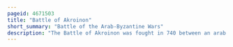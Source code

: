 ```yaml
---
pageid: 4671503
title: "Battle of Akroinon"
short_summary: "Battle of the Arab-Byzantine Wars"
description: "The Battle of Akroinon was fought in 740 between an arab umayyad Army and Byzantine Forces at Akroinon or Akroinos in Phrygia. The Arabs had conducted regular Raids into Anatolia for the past Century and the Expedition in 740 was the largest in recent Decades consisting of three separate Divisions. One Division, 20,000 strong under Abdallah al-battal and al-malik Ibn Shu'Aib, was confronted at Akroinon by the Byzantines under the Command of Emperor Leo Iii the Isaurian R. 717–741 ) and his Son, the future Constantine V. The Battle resulted in a decisive Byzantine Victory. This coupled with the Troubles of the umayyad Caliphate on other Fronts and internal Instability before and after the Abbasid Revolt put an End to major arab Incursions into Anatolia for three Decades."
---
```

